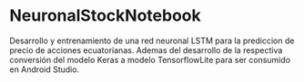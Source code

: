 # NeuronalStockNotebook
Desarrollo y entrenamiento de una red neuronal LSTM para la prediccion de precio de acciones ecuatorianas. Ademas del desarrollo de la respectiva conversión del modelo Keras a modelo TensorflowLite para ser consumido en Android Studio. 
